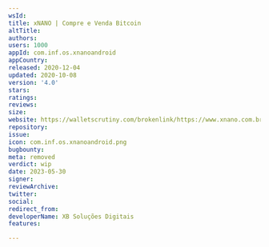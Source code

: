 ```yaml
---
wsId: 
title: xNANO | Compre e Venda Bitcoin
altTitle: 
authors: 
users: 1000
appId: com.inf.os.xnanoandroid
appCountry: 
released: 2020-12-04
updated: 2020-10-08
version: '4.0'
stars: 
ratings: 
reviews: 
size: 
website: https://walletscrutiny.com/brokenlink/https://www.xnano.com.br/
repository: 
issue: 
icon: com.inf.os.xnanoandroid.png
bugbounty: 
meta: removed
verdict: wip
date: 2023-05-30
signer: 
reviewArchive: 
twitter: 
social: 
redirect_from: 
developerName: XB Soluções Digitais
features: 

---
```



